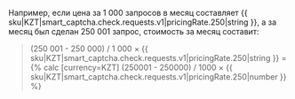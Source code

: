 Например, если цена за 1&nbsp;000 запросов в месяц составляет {{ sku|KZT|smart_captcha.check.requests.v1|pricingRate.250|string }}, а за месяц был сделан 250&nbsp;001 запрос, стоимость за месяц составит:

> (250&nbsp;001 - 250&nbsp;000) / 1&nbsp;000 × {{ sku|KZT|smart_captcha.check.requests.v1|pricingRate.250|string }} = {% calc [currency=KZT] (250001 - 250000) / 1000 × {{ sku|KZT|smart_captcha.check.requests.v1|pricingRate.250|number }} %}